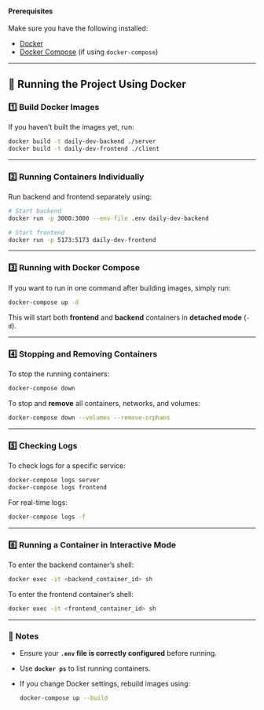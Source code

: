 #### **Prerequisites**

Make sure you have the following installed:

- [Docker](https://docs.docker.com/get-docker/)
- [Docker Compose](https://docs.docker.com/compose/install/) (if using `docker-compose`)

---

## **🚀 Running the Project Using Docker**

### **1️⃣ Build Docker Images**

If you haven’t built the images yet, run:

```sh
docker build -t daily-dev-backend ./server
docker build -t daily-dev-frontend ./client
```

---

### **2️⃣ Running Containers Individually**

Run backend and frontend separately using:

```sh
# Start backend
docker run -p 3000:3000 --env-file .env daily-dev-backend

# Start frontend
docker run -p 5173:5173 daily-dev-frontend
```

---

### **3️⃣ Running with Docker Compose**

If you want to run in one command after building images, simply run:

```sh
docker-compose up -d
```

This will start both **frontend** and **backend** containers in **detached mode** (`-d`).

---

### **4️⃣ Stopping and Removing Containers**

To stop the running containers:

```sh
docker-compose down
```

To stop and **remove** all containers, networks, and volumes:

```sh
docker-compose down --volumes --remove-orphans
```

---

### **5️⃣ Checking Logs**

To check logs for a specific service:

```sh
docker-compose logs server
docker-compose logs frontend
```

For real-time logs:

```sh
docker-compose logs -f
```

---

### **6️⃣ Running a Container in Interactive Mode**

To enter the backend container’s shell:

```sh
docker exec -it <backend_container_id> sh
```

To enter the frontend container’s shell:

```sh
docker exec -it <frontend_container_id> sh
```

---

### **📌 Notes**

- Ensure your **`.env` file is correctly configured** before running.
- Use **`docker ps`** to list running containers.
- If you change Docker settings, rebuild images using:

  ```sh
  docker-compose up --build
  ```
